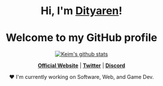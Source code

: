 <h1 align="center">Hi, I'm <a href="https://github.com/dityarens">Dityaren</a>!</h1>
<h1 align="center">Welcome to my GitHub profile</h1>

<p align="center">
  <a href="https://github.com/dityaren"><img src="https://github-readme-stats.vercel.app/api?username=dityaren&hide_border=true&show_icons=true" alt="Keim's github stats"></a>
</p>

<p align="center">
  <strong><a href="#">Official Website</a></strong> |
  <strong><a href="https://twitter.com/dityaren">Twitter</a></strong> |
  <strong><a href="https://discord.gg/ZDnKQ3xp">Discord</a></strong>
</p>

<p align="center">❤ I'm currently working on Software, Web, and Game Dev.</p>
